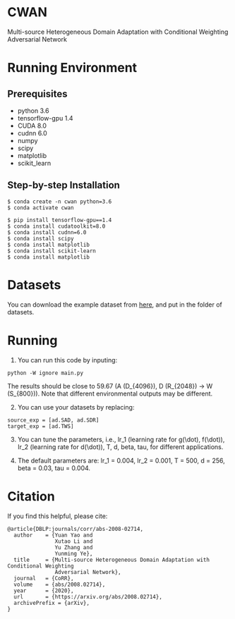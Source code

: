 # CWAN

Multi-source Heterogeneous Domain Adaptation with Conditional Weighting Adversarial Network

# Running Environment

## Prerequisites
* python 3.6
* tensorflow-gpu 1.4
* CUDA 8.0
* cudnn 6.0
* numpy
* scipy
* matplotlib
* scikit_learn

## Step-by-step Installation

```
$ conda create -n cwan python=3.6
$ conda activate cwan

$ pip install tensorflow-gpu==1.4
$ conda install cudatoolkit=8.0
$ conda install cudnn=6.0
$ conda install scipy
$ conda install matplotlib
$ conda install scikit-learn
$ conda install matplotlib
```

# Datasets

You can download the example dataset from [here](), and put in the folder of datasets.

# Running

1. You can run this code by inputing: 
```
python -W ignore main.py
```
The results should be close to 59.67 (A (D_{4096}), D (R_{2048}) -> W (S_{800})). Note that different environmental outputs may be different.

2. You can use your datasets by replacing:
```
source_exp = [ad.SAD, ad.SDR]
target_exp = [ad.TWS]
```

3. You can tune the parameters, i.e., lr_1 (learning rate for g(\dot), f(\dot)), lr_2 (learning rate for d(\dot)), T, d, beta, tau, for different applications.

4. The default parameters are: lr_1 = 0.004, lr_2 = 0.001, T = 500, d = 256, beta = 0.03, tau = 0.004.

# Citation

If you find this helpful, please cite:
```
@article{DBLP:journals/corr/abs-2008-02714,
  author    = {Yuan Yao and
               Xutao Li and
               Yu Zhang and
               Yunming Ye},
  title     = {Multi-source Heterogeneous Domain Adaptation with Conditional Weighting
               Adversarial Network},
  journal   = {CoRR},
  volume    = {abs/2008.02714},
  year      = {2020},
  url       = {https://arxiv.org/abs/2008.02714},
  archivePrefix = {arXiv},
}
```
